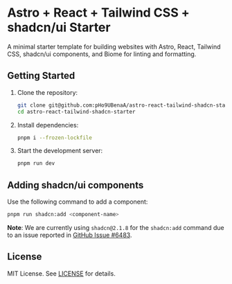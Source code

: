 # Astro + React + Tailwind CSS + shadcn/ui Starter

A minimal starter template for building websites with Astro, React, Tailwind CSS, shadcn/ui components,
and Biome for linting and formatting.

## Getting Started

1. Clone the repository:
   ```bash
   git clone git@github.com:pHo9UBenaA/astro-react-tailwind-shadcn-starter.git
   cd astro-react-tailwind-shadcn-starter
   ```

2. Install dependencies:
   ```bash
   pnpm i --frozen-lockfile
   ```

3. Start the development server:
   ```bash
   pnpm run dev
   ```

## Adding shadcn/ui components

Use the following command to add a component:
```bash
pnpm run shadcn:add <component-name>
```

**Note**: We are currently using `shadcn@2.1.8` for the `shadcn:add` command due to an issue reported in
[GitHub Issue #6483](https://github.com/shadcn-ui/ui/issues/6483).

## License

MIT License.
See [LICENSE](LICENSE) for details.
